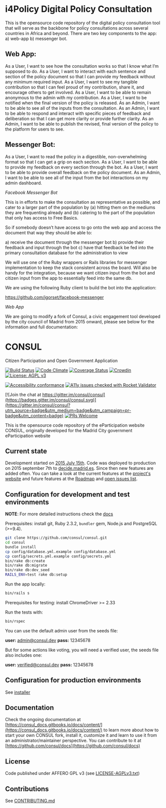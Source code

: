 # i4Policy Digital Policy Consultation

This is the opensource code repository of the digital policy consultation tool that will serve as the backbone for policy consultations across several countries in Africa and beyond. There are two key components to the app: a) web-app b) messenger bot. 

## Web App: 
As a User, I want to see how the consultation works so that I know what I’m supposed to do.
As a User, I want to interact with each sentence and section of the policy document so that I can provide my feedback without any minimum required input. 
As a User, I want to see my tangible contribution so that I can feel proud of my contribution, share it, and encourage others to get involved. 
As a User, I want to be able to remain anonymous to the admin with my contribution. 
As a User, I want to be notified when the final version of the policy is released. 
As an Admin, I want to be able to see all of the inputs from the consultation.
As an Admin, I want to be able to respond and interact with specific pieces of feedback and deliberation so that I can get more clarity or provide further clarity. 
As an Admin, I want to be able to publish the revised, final version of the policy to the platform for users to see. 

## Messenger Bot: 
As a User, I want to read the policy in a digestible, non-overwhelming format so that I can get a grip on each section. 
As a User, I want to be able to provide my feedback on every section through the bot. 
As a User, I want to be able to provide overall feedback on the policy document. 
As an Admin, I want to be able to see all of the input from the bot interactions on my admin dashboard. 


*Facebook Messenger Bot*

This is in efforts to make the consultation as representative as possible, and cater to a larger part of the population by (a) hitting them on the mediums they are frequenting already and (b) catering to the part of the population that only has access to Free Basics. 

So if somebody doesn’t have access to go onto the web app and access the document that way they should be able to: 

a) receive the document through the messenger bot 
b) provide their feedback and input through the bot 
c) have that feedback be fed into the primary consultation database for the administration to view

We will use one of the Ruby wrappers or Rails libraries for messenger implementation to keep the stack consistent across the board. Will also be handy for the integration, because we want citizen input from the bot and citizen input from the app to essentially feed into the same db. 

We are using the following Ruby client to build the bot into the application: 

https://github.com/jgorset/facebook-messenger

*Web App*

We are going to modify a fork of Consul, a civic engagement tool developed by the city council of Madrid from 2015 onward, please see below for the information and full documentation: 

# CONSUL

Citizen Participation and Open Government Application

[![Build Status](https://travis-ci.org/consul/consul.svg?branch=master)](https://travis-ci.org/consul/consul)
[![Code Climate](https://codeclimate.com/github/consul/consul/badges/gpa.svg)](https://codeclimate.com/github/consul/consul)
[![Coverage Status](https://coveralls.io/repos/github/consul/consul/badge.svg)](https://coveralls.io/github/consul/consul?branch=master)
[![Crowdin](https://d322cqt584bo4o.cloudfront.net/consul/localized.svg)](https://crowdin.com/project/consul)
[![License: AGPL v3](https://img.shields.io/badge/License-AGPL%20v3-blue.svg)](http://www.gnu.org/licenses/agpl-3.0)

[![Accessibility conformance](https://img.shields.io/badge/accessibility-WAI:AA-green.svg)](https://www.w3.org/WAI/eval/Overview)
[![A11y issues checked with Rocket Validator](https://rocketvalidator.com/badges/checked_with_rocket_validator.svg?url=https://rocketvalidator.com)](https://rocketvalidator.com/opensource)

[![Join the chat at https://gitter.im/consul/consul](https://badges.gitter.im/consul/consul.svg)](https://gitter.im/consul/consul?utm_source=badge&utm_medium=badge&utm_campaign=pr-badge&utm_content=badge)
[![PRs Welcome](https://img.shields.io/badge/PRs-welcome-brightgreen.svg?style=flat-square)](https://github.com/consul/consul/issues?q=is%3Aissue+is%3Aopen+label%3APRs-welcome)

This is the opensource code repository of the eParticipation website CONSUL, originally developed for the Madrid City government eParticipation website

## Current state

Development started on [2015 July 15th](https://github.com/consul/consul/commit/8db36308379accd44b5de4f680a54c41a0cc6fc6). Code was deployed to production on 2015 september 7th to [decide.madrid.es](https://decide.madrid.es). Since then new features are added often. You can take a look at the current features at the [project's website](http://consulproject.org/) and future features at the [Roadmap](https://github.com/consul/consul/projects/6) and [open issues list](https://github.com/consul/consul/issues).

## Configuration for development and test environments

**NOTE**: For more detailed instructions check the [docs](https://consul_docs.gitbooks.io/docs/)

Prerequisites: install git, Ruby 2.3.2, `bundler` gem, Node.js and PostgreSQL (>=9.4).

```bash
git clone https://github.com/consul/consul.git
cd consul
bundle install
cp config/database.yml.example config/database.yml
cp config/secrets.yml.example config/secrets.yml
bin/rake db:create
bin/rake db:migrate
bin/rake db:dev_seed
RAILS_ENV=test rake db:setup
```

Run the app locally:

```bash
bin/rails s
```

Prerequisites for testing: install ChromeDriver >= 2.33

Run the tests with:

```bash
bin/rspec
```

You can use the default admin user from the seeds file:

 **user:** admin@consul.dev
 **pass:** 12345678

But for some actions like voting, you will need a verified user, the seeds file also includes one:

 **user:** verified@consul.dev
 **pass:** 12345678

## Configuration for production environments

See [installer](https://github.com/consul/installer)

## Documentation

Check the ongoing documentation at [https://consul_docs.gitbooks.io/docs/content/](https://consul_docs.gitbooks.io/docs/content/) to learn more about how to start your own CONSUL fork, install it, customize it and learn to use it from an administrator/maintainer perspective. You can contribute to it at [https://github.com/consul/docs](https://github.com/consul/docs)

## License

Code published under AFFERO GPL v3 (see [LICENSE-AGPLv3.txt](LICENSE-AGPLv3.txt))

## Contributions

See [CONTRIBUTING.md](CONTRIBUTING.md)

